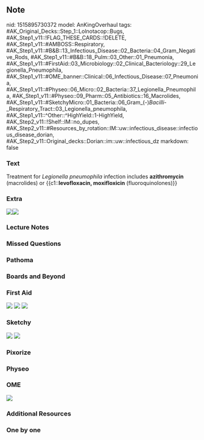 ## Note
nid: 1515895730372
model: AnKingOverhaul
tags: #AK_Original_Decks::Step_1::Lolnotacop::Bugs, #AK_Step1_v11::!FLAG_THESE_CARDS::!DELETE, #AK_Step1_v11::#AMBOSS::Respiratory, #AK_Step1_v11::#B&B::13_Infectious_Disease::02_Bacteria::04_Gram_Negative_Rods, #AK_Step1_v11::#B&B::18_Pulm::03_Other::01_Pneumonia, #AK_Step1_v11::#FirstAid::03_Microbiology::02_Clinical_Bacteriology::29_Legionella_Pneumophila, #AK_Step1_v11::#OME_banner::Clinical::06_Infectious_Disease::07_Pneumonia, #AK_Step1_v11::#Physeo::06_Micro::02_Bacteria::37_Legionella_Pneumophila, #AK_Step1_v11::#Physeo::09_Pharm::05_Antibiotics::16_Macrolides, #AK_Step1_v11::#SketchyMicro::01_Bacteria::06_Gram_(-)_Bacilli_-_Respiratory_Tract::03_Legionella_pneumophila, #AK_Step1_v11::^Other::^HighYield::1-HighYield, #AK_Step2_v11::!Shelf::IM::no_dupes, #AK_Step2_v11::#Resources_by_rotation::IM::uw::infectious_disease::infectious_disease_dorian, #AK_Step2_v11::Original_decks::Dorian::im::uw::infectious_dz
markdown: false

### Text
Treatment for <i>Legionella pneumophila</i> infection includes
<b>azithromycin</b> (macrolides) or {{c1::<b>levofloxacin,
moxifloxicin</b> (fluoroquinolones)}}

### Extra
<img src="paste-52291226829290.jpg"><img src=
"paste-25975962206586.jpg">

### Lecture Notes


### Missed Questions


### Pathoma


### Boards and Beyond


### First Aid
<img src="tmpamdlv1fn.png"> <img src="tmpnoztw7a1.png"> <img src=
"tmptyjfr0a_.png">

### Sketchy
<img src="paste-141570712010755.jpg"> <img src=
"paste-61dbc13658e635a4493c42d86abffc4417b1af89.png">

### Pixorize


### Physeo


### OME
<div class="ome-widget">
  <a href=
  "https://onlinemeded.org/spa/infectious-disease/pneumonia/acquire?ref=anki">
  <img src="_OME_AnkiFlashcards_Lesson_3.png"></a>
</div>

### Additional Resources


### One by one

